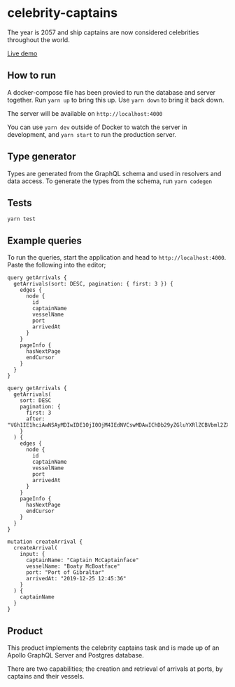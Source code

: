 # celebrity-captains

The year is 2057 and ship captains are now considered celebrities throughout the world.

[Live demo](https://celebrity-captains.herokuapp.com/)

## How to run

A docker-compose file has been provied to run the database and server together. Run `yarn up` to bring this up. Use `yarn down` to bring it back down.

The server will be available on `http://localhost:4000`

You can use `yarn dev` outside of Docker to watch the server in development, and `yarn start` to run the production server.

## Type generator

Types are generated from the GraphQL schema and used in resolvers and data access. To generate the types from the schema, run `yarn codegen`

## Tests

`yarn test`

## Example queries

To run the queries, start the application and head to `http://localhost:4000`. Paste the following into the editor;

```
query getArrivals {
  getArrivals(sort: DESC, pagination: { first: 3 }) {
    edges {
      node {
        id
        captainName
        vesselName
        port
        arrivedAt
      }
    }
    pageInfo {
      hasNextPage
      endCursor
    }
  }
}

query getArrivals {
  getArrivals(
    sort: DESC
    pagination: {
      first: 3
      after: "VGh1IE1hciAwNSAyMDIwIDE1OjI0OjM4IEdNVCswMDAwIChDb29yZGluYXRlZCBVbml2ZXJzYWwgVGltZSk="
    }
  ) {
    edges {
      node {
        id
        captainName
        vesselName
        port
        arrivedAt
      }
    }
    pageInfo {
      hasNextPage
      endCursor
    }
  }
}

mutation createArrival {
  createArrival(
    input: {
      captainName: "Captain McCaptainface"
      vesselName: "Boaty McBoatface"
      port: "Port of Gibraltar"
      arrivedAt: "2019-12-25 12:45:36"
    }
  ) {
    captainName
  }
}
```

## Product

This product implements the celebrity captains task and is made up of an Apollo GraphQL Server and Postgres database.

There are two capabilities; the creation and retrieval of arrivals at ports, by captains and their vessels.
